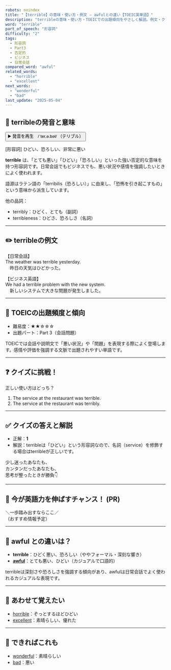 ```yaml
---
robots: noindex
title: "【terrible】の意味・使い方・例文 ― awfulとの違い【TOEIC英単語】"
description: "terribleの意味・使い方・TOEICでの出題傾向をやさしく解説。例文・クイズ付きでawfulとの違いもわかりやすく学べます。"
word: "terrible"
part_of_speech: "形容詞"
difficulty: "2"
tags:
  - 形容詞
  - Part3
  - 否定的
  - ビジネス
  - 日常会話
compared_word: "awful"
related_words:
  - "horrible"
  - "excellent"
next_words:
  - "wonderful"
  - "bad"
last_update: "2025-05-04"
---
```


## 🔰 terribleの発音と意味

<button class="play-audio" onclick="playTTS('terrible')">
  <span class="play-audio-main">
    ▶️ 発音を再生　/ˈter.ə.bəl/
  </span>
  <span class="play-audio-sub">
    （テリブル）
  </span>
</button>

[形容詞] ひどい、恐ろしい、非常に悪い

**terrible** は、「とても悪い」「ひどい」「恐ろしい」といった強い否定的な意味を持つ形容詞です。日常会話でもビジネスでも、悪い状況や感情を強調したいときによく使われます。

語源はラテン語の「terribilis（恐ろしい）」に由来し、「恐怖を引き起こすもの」という意味から派生しています。

他の品詞：  
- terribly：ひどく、とても（副詞）
- terribleness：ひどさ、恐ろしさ（名詞）

---

## ✏️ terribleの例文

【日常会話】  
The weather was terrible yesterday.  
　昨日の天気はひどかった。

【ビジネス英語】  
We had a terrible problem with the new system.  
　新しいシステムで大きな問題が発生しました。

---

## 🎯 TOEICの出題頻度と傾向

- 難易度：★★☆☆☆
- 出題パート：Part 3（会話問題）

TOEICでは会話や説明文で「悪い状況」や「問題」を表現する際によく登場します。感情や評価を強調する文脈で出題されやすい単語です。

---

## ❓ クイズに挑戦！

正しい使い方はどっち？

1. The service at the restaurant was terrible.  
2. The service at the restaurant was terribly.

---

## ✅ クイズの答えと解説

- 正解：**1**
- 解説：terribleは「ひどい」という形容詞なので、名詞（service）を修飾する場合はterribleが正しいです。

少し迷ったあなたも、  
カンタンだったあなたも、  
思考が整ったときが勝負👇️

---

## 🚀 今が英語力を伸ばすチャンス！ (PR)

<div class="info-center">
＼一歩踏み出すならここ／<br>  
（おすすめ情報予定）
</div>

---

## 🤔  awful との違いは？

- **terrible**：ひどく悪い、恐ろしい（ややフォーマル・深刻な響き）
- **[awful](/awful)**：とても悪い、ひどい（カジュアルで口語的）

terribleは深刻さや恐ろしさを強調する傾向があり、awfulは日常会話でよく使われるカジュアルな表現です。

---

## 🧩 あわせて覚えたい

- [horrible](/horrible)：ぞっとするほどひどい
- [excellent](/excellent)：素晴らしい、優れた

---

## 📖 できればこれも

- [wonderful](/wonderful)：素晴らしい
- [bad](/bad)：悪い

<!-- cvid: aid33_bid20 -->
